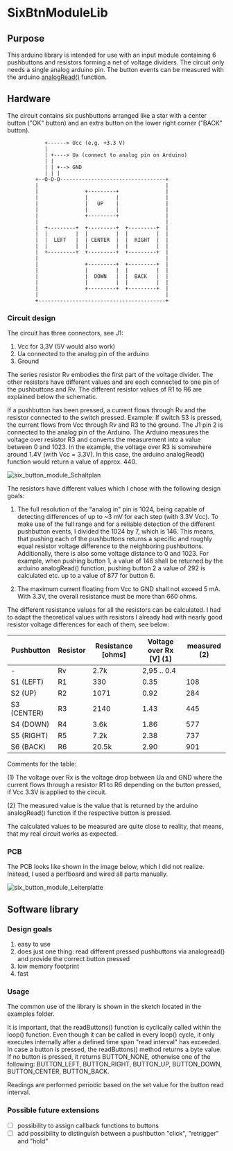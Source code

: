 # SixBtnModuleLib

## Purpose
This arduino library is intended for use with an input module containing 6 pushbuttons and resistors forming a net of voltage dividers. The circuit only needs a single analog arduino pin. The button events can be measured with the arduino [analogRead()](https://www.arduino.cc/reference/en/language/functions/analog-io/analogread/) function.



## Hardware
The circuit contains six pushbuttons arranged like a star with a center button ("OK" button) and an extra button on the lower right corner ("BACK" button).

                +------> Ucc (e.g. +3.3 V)
                |
                | +----> Ua (connect to analog pin on Arduino)
                | |
                | | +--> GND
                | | |
             +--O-O-O----------------------------------+
             |                                         |
             |               +---------+               |
             |               |         |               |
             |               |   UP    |               |
             |               |         |               |
             |               +---------+               |
             |                                         |
             |  +---------+  +---------+  +---------+  |
             |  |         |  |         |  |         |  |
             |  |  LEFT   |  | CENTER  |  |  RIGHT  |  |
             |  |         |  |         |  |         |  |
             |  +---------+  +---------+  +---------+  |
             |                                         |
             |               +---------+  +---------+  |
             |               |         |  |         |  |
             |               |  DOWN   |  |  BACK   |  |
             |               |         |  |         |  |
             |               +---------+  +---------+  |
             |                                         |
             +-----------------------------------------+
             
### Circuit design
The circuit has three connectors, see J1:
1. Vcc for 3,3V (5V would also work)
2. Ua connected to the analog pin of the arduino
3. Ground

The series resistor Rv embodies the first part of the voltage divider. The other resistors have different values and are each connected to one pin of the pushbuttons and Rv. The different resistor values of R1 to R6 are explained below the schematic.

If a pushbutton has been pressed, a current flows through Rv and the resistor connected to the switch pressed. Example: If switch S3 is pressed, the current flows from Vcc through Rv and R3 to the ground. The J1 pin 2 is connected to the analog pin of the Arduino. The Arduino measures the voltage over resistor R3 and converts the measurement into a value between 0 and 1023. In the example, the voltage over R3 is somewhere around 1.4V (with Vcc = 3.3V). In this case, the arduino analogRead() function would return a value of approx. 440.

![six_button_module_Schaltplan](https://user-images.githubusercontent.com/82120163/126707433-d13f6130-da60-4d2a-ac31-4a1c8c49374a.png)

The resistors have different values which I chose with the following design goals:
1. The full resolution of the "analog in" pin is 1024, being capable of detecting differences of up to ~3 mV for each step (with 3.3V Vcc). To make use of the full range and for a reliable detection of the different pushbutton events, I divided the 1024 by 7, which is 146. This means, that pushing each of the pushbuttons returns a specific and roughly equal resistor voltage difference to the neighboring pushbuttons. Additionally, there is also some voltage distance to 0 and 1023.
For example, when pushing button 1, a value of 146 shall be returned by the arduino analogRead() function, pushing button 2 a value of 292 is calculated etc. up to a value of 877 for button 6. 

2. The maximum current floating from Vcc to GND shall not exceed 5 mA. With 3.3V, the overall resistance must be more than 660 ohms.

The different resistance values for all the resistors can be calculated. I had to adapt the theoretical values with resistors I already had with nearly good resistor voltage differences for each of them, see below: 

| Pushbutton | Resistor | Resistance [ohms]| Voltage over Rx [V] (1) | measured  (2) |
| -- | --     | --------| --- | ---|
| -  | Rv     | 2.7k   | 2,95 .. 0.4 |
| S1 (LEFT)   | R1 | 330    | 0.35 | 108 |
| S2 (UP)     | R2 | 1071   | 0.92 | 284 |
| S3 (CENTER) | R3 | 2140   | 1.43 | 445 |
| S4 (DOWN)   | R4 | 3.6k   | 1.86 | 577 |
| S5 (RIGHT)  | R5 | 7.2k   | 2.38 | 737 |
| S6 (BACK)   | R6 | 20.5k  | 2.90 | 901 |

Comments for the table:

(1) The voltage over Rx is the voltage drop between Ua and GND where the current flows through a resistor R1 to R6 depending on the button pressed, if Vcc 3.3V is applied to the circuit.

(2) The measured value is the value that is returned by the arduino analogRead() function if the respective button is pressed. 

The calculated values to be measured are quite close to reality, that means, that my real circuit works as expected.

### PCB
The PCB looks like shown in the image below, which I did not realize. Instead, I used a perfboard and wired all parts manually.

![six_button_module_Leiterplatte](https://user-images.githubusercontent.com/82120163/210110622-2579eb30-373d-4732-b88e-91986ba29a8b.png)


## Software library
### Design goals
1. easy to use
2. does just one thing: read different pressed pushbuttons via analogread() and provide the correct button pressed
3. low memory footprint
4. fast

### Usage
The common use of the library is shown in the sketch located in the examples folder.

It is important, that the readButtons() function is cyclically called within the loop() function. Even though it can be called in every loop() cycle, it only executes internally after a defined time span "read interval" has exceeded. In case a button is pressed, the readButtons() method returns a byte value. If no button is pressed, it returns BUTTON_NONE, otherwise one of the following: BUTTON_LEFT, BUTTON_RIGHT, BUTTON_UP, BUTTON_DOWN, BUTTON_CENTER, BUTTON_BACK. 

Readings are performed periodic based on the set value for the button read interval.

### Possible future extensions
- [ ] possibility to assign callback functions to buttons
- [ ] add possibility to distinguish between a pushbutton "click", "retrigger" and "hold"
